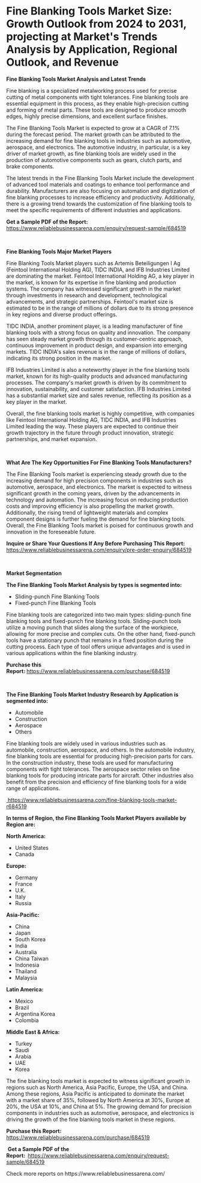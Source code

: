 <p><h1>Fine Blanking Tools Market Size: Growth Outlook from 2024 to 2031, projecting at Market's Trends Analysis by Application, Regional Outlook, and Revenue</h1></p><p><strong>Fine Blanking Tools Market Analysis and Latest Trends</strong></p>
<p><p>Fine blanking is a specialized metalworking process used for precise cutting of metal components with tight tolerances. Fine blanking tools are essential equipment in this process, as they enable high-precision cutting and forming of metal parts. These tools are designed to produce smooth edges, highly precise dimensions, and excellent surface finishes.</p><p>The Fine Blanking Tools Market is expected to grow at a CAGR of 7.1% during the forecast period. The market growth can be attributed to the increasing demand for fine blanking tools in industries such as automotive, aerospace, and electronics. The automotive industry, in particular, is a key driver of market growth, as fine blanking tools are widely used in the production of automotive components such as gears, clutch parts, and brake components.</p><p>The latest trends in the Fine Blanking Tools Market include the development of advanced tool materials and coatings to enhance tool performance and durability. Manufacturers are also focusing on automation and digitization of fine blanking processes to increase efficiency and productivity. Additionally, there is a growing trend towards the customization of fine blanking tools to meet the specific requirements of different industries and applications.</p></p>
<p><strong>Get a Sample PDF of the Report:&nbsp;</strong> <a href="https://www.reliablebusinessarena.com/enquiry/request-sample/684519">https://www.reliablebusinessarena.com/enquiry/request-sample/684519</a></p>
<p>&nbsp;</p>
<p><strong>Fine Blanking Tools Major Market Players</strong></p>
<p><p>Fine Blanking Tools Market players such as Artemis Beteiligungen I Ag (Feintool International Holding AG), TIDC INDIA, and IFB Industries Limited are dominating the market. Feintool International Holding AG, a key player in the market, is known for its expertise in fine blanking and production systems. The company has witnessed significant growth in the market through investments in research and development, technological advancements, and strategic partnerships. Feintool's market size is estimated to be in the range of millions of dollars due to its strong presence in key regions and diverse product offerings.</p><p>TIDC INDIA, another prominent player, is a leading manufacturer of fine blanking tools with a strong focus on quality and innovation. The company has seen steady market growth through its customer-centric approach, continuous improvement in product design, and expansion into emerging markets. TIDC INDIA's sales revenue is in the range of millions of dollars, indicating its strong position in the market.</p><p>IFB Industries Limited is also a noteworthy player in the fine blanking tools market, known for its high-quality products and advanced manufacturing processes. The company's market growth is driven by its commitment to innovation, sustainability, and customer satisfaction. IFB Industries Limited has a substantial market size and sales revenue, reflecting its position as a key player in the market.</p><p>Overall, the fine blanking tools market is highly competitive, with companies like Feintool International Holding AG, TIDC INDIA, and IFB Industries Limited leading the way. These players are expected to continue their growth trajectory in the future through product innovation, strategic partnerships, and market expansion.</p></p>
<p>&nbsp;</p>
<p><strong>What Are The Key Opportunities For Fine Blanking Tools Manufacturers?</strong></p>
<p><p>The Fine Blanking Tools market is experiencing steady growth due to the increasing demand for high precision components in industries such as automotive, aerospace, and electronics. The market is expected to witness significant growth in the coming years, driven by the advancements in technology and automation. The increasing focus on reducing production costs and improving efficiency is also propelling the market growth. Additionally, the rising trend of lightweight materials and complex component designs is further fueling the demand for fine blanking tools. Overall, the Fine Blanking Tools market is poised for continuous growth and innovation in the foreseeable future.</p></p>
<p><strong>Inquire or Share Your Questions If Any Before Purchasing This Report:</strong> <a href="https://www.reliablebusinessarena.com/enquiry/pre-order-enquiry/684519">https://www.reliablebusinessarena.com/enquiry/pre-order-enquiry/684519</a></p>
<p>&nbsp;</p>
<p><strong>Market Segmentation</strong></p>
<p><strong>The Fine Blanking Tools Market Analysis by types is segmented into:</strong></p>
<p><ul><li>Sliding-punch Fine Blanking Tools</li><li>Fixed-punch Fine Blanking Tools</li></ul></p>
<p><p>Fine blanking tools are categorized into two main types: sliding-punch fine blanking tools and fixed-punch fine blanking tools. Sliding-punch tools utilize a moving punch that slides along the surface of the workpiece, allowing for more precise and complex cuts. On the other hand, fixed-punch tools have a stationary punch that remains in a fixed position during the cutting process. Each type of tool offers unique advantages and is used in various applications within the fine blanking industry.</p></p>
<p><strong>Purchase this Report:&nbsp;</strong><a href="https://www.reliablebusinessarena.com/purchase/684519">https://www.reliablebusinessarena.com/purchase/684519</a></p>
<p>&nbsp;</p>
<p><strong>The Fine Blanking Tools Market Industry Research by Application is segmented into:</strong></p>
<p><ul><li>Automobile</li><li>Construction</li><li>Aerospace</li><li>Others</li></ul></p>
<p><p>Fine blanking tools are widely used in various industries such as automobile, construction, aerospace, and others. In the automobile industry, fine blanking tools are essential for producing high-precision parts for cars. In the construction industry, these tools are used for manufacturing components with tight tolerances. The aerospace sector relies on fine blanking tools for producing intricate parts for aircraft. Other industries also benefit from the precision and efficiency of fine blanking tools for a wide range of applications.</p></p>
<p><a href="https://www.reliablebusinessarena.com/fine-blanking-tools-market-r684519">&nbsp;https://www.reliablebusinessarena.com/fine-blanking-tools-market-r684519</a></p>
<p><strong>In terms of Region, the Fine Blanking Tools Market Players available by Region are:</strong></p>
<p>
    <p> <strong> North America: </strong>
        <ul>
            <li>United States</li>
            <li>Canada</li>
        </ul>
        </p> 
    <p> <strong> Europe: </strong>
        <ul>
            <li>Germany</li>
            <li>France</li>
            <li>U.K.</li>
            <li>Italy</li>
            <li>Russia</li>
        </ul>
        </p> 
    <p> <strong> Asia-Pacific: </strong>
        <ul>
            <li>China</li>
            <li>Japan</li>
            <li>South Korea</li>
            <li>India</li>
            <li>Australia</li>
            <li>China Taiwan</li>
            <li>Indonesia</li>
            <li>Thailand</li>
            <li>Malaysia</li>
        </ul>
        </p> 
    <p> <strong> Latin America: </strong>
        <ul>
            <li>Mexico</li>
            <li>Brazil</li>
            <li>Argentina Korea</li>
            <li>Colombia</li>
        </ul>
        </p> 
    <p> <strong> Middle East & Africa: </strong>
        <ul>
            <li>Turkey</li>
            <li>Saudi</li>
            <li>Arabia</li>
            <li>UAE</li>
            <li>Korea</li>
        </ul>
    </p>
    </p>
<p><p>The fine blanking tools market is expected to witness significant growth in regions such as North America, Asia Pacific, Europe, the USA, and China. Among these regions, Asia Pacific is anticipated to dominate the market with a market share of 35%, followed by North America at 30%, Europe at 20%, the USA at 10%, and China at 5%. The growing demand for precision components in industries such as automotive, aerospace, and electronics is driving the growth of the fine blanking tools market in these regions.</p></p>
<p><strong>Purchase this Report: </strong><a href="https://www.reliablebusinessarena.com/purchase/684519">https://www.reliablebusinessarena.com/purchase/684519</a></p>
<p>&nbsp;<strong>Get a Sample PDF of the Report:&nbsp;&nbsp;</strong><a href="https://www.reliablebusinessarena.com/enquiry/request-sample/684519">https://www.reliablebusinessarena.com/enquiry/request-sample/684519</a></p>
<p><strong></strong></p>
<p>Check more reports on https://www.reliablebusinessarena.com/</p>